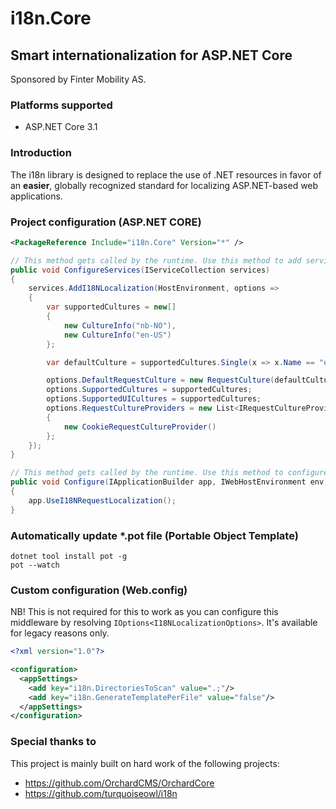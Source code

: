 # i18n.Core

## Smart internationalization for ASP.NET Core

Sponsored by Finter Mobility AS.

### Platforms supported

- ASP.NET Core 3.1 

### Introduction

The i18n library is designed to replace the use of .NET resources in favor 
of an **easier**, globally recognized standard for localizing ASP.NET-based web applications.

### Project configuration (ASP.NET CORE)

```xml
<PackageReference Include="i18n.Core" Version="*" />
```

```cs
// This method gets called by the runtime. Use this method to add services to the container.
public void ConfigureServices(IServiceCollection services)
{
    services.AddI18NLocalization(HostEnvironment, options =>
    {
        var supportedCultures = new[]
        {
            new CultureInfo("nb-NO"),
            new CultureInfo("en-US")
        };

        var defaultCulture = supportedCultures.Single(x => x.Name == "en-US");

        options.DefaultRequestCulture = new RequestCulture(defaultCulture);
        options.SupportedCultures = supportedCultures;
        options.SupportedUICultures = supportedCultures;
        options.RequestCultureProviders = new List<IRequestCultureProvider>
        {
            new CookieRequestCultureProvider()
        };
    });
}
```

```cs
// This method gets called by the runtime. Use this method to configure the HTTP request pipeline.
public void Configure(IApplicationBuilder app, IWebHostEnvironment env)
{
    app.UseI18NRequestLocalization();
}
```

### Automatically update *.pot file (Portable Object Template)

```
dotnet tool install pot -g
pot --watch
```

### Custom configuration (Web.config)

NB! This is not required for this to work as you can configure this middleware by resolving `IOptions<I18NLocalizationOptions>`. It's available for legacy reasons only.

```xml
<?xml version="1.0"?>

<configuration>
  <appSettings>
    <add key="i18n.DirectoriesToScan" value=".;"/>
    <add key="i18n.GenerateTemplatePerFile" value="false"/>
  </appSettings>
</configuration>
```

### Special thanks to

This project is mainly built on hard work of the following projects:

- https://github.com/OrchardCMS/OrchardCore
- https://github.com/turquoiseowl/i18n
